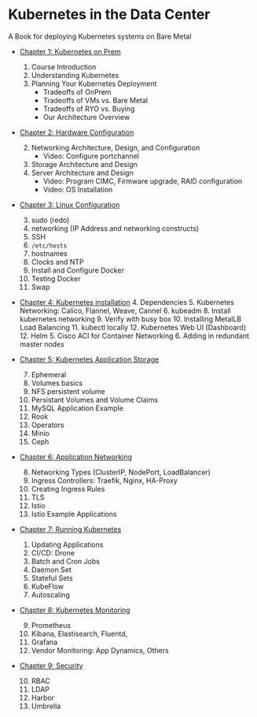 # Kubernetes in the Data Center

A Book for deploying Kubernetes systems on Bare Metal

* [Chapter 1: Kubernetes on Prem](chapters/01-OnPrem.md)

	1. Course Introduction
	2. Understanding Kubernetes
	3. Planning Your Kubernetes Deployment   
		* Tradeoffs of OnPrem
		* Tradeoffs of VMs vs. Bare Metal
		* Tradeoffs of RYO vs. Buying
		* Our Architecture Overview
	
* [Chapter 2: Hardware Configuration](chapters/02-bminstall.md)
	
	2. Networking Architecture, Design, and Configuration
		* Video: Configure portchannel
	2. Storage Architecture and Design
	2. Server Architecture and Design
		* Video: Program CIMC, Firmware upgrade, RAID configuration
		* Video: OS Installation

		
* [Chapter 3: Linux Configuration](chapters/03-LinuxConfig.md)

	3. sudo (redo)
	4. networking (IP Address and networking constructs)
	5. SSH
	6. `/etc/hosts`
	3. hostnames
	3. Clocks and NTP
	3. Install and Configure Docker
	3. Testing Docker
	3. Swap
	
* [Chapter 4: Kubernetes installation](chapters/04-KubernetesInstallation.md)
	4. Dependencies
	5. Kubernetes Networking: Calico, Flannel, Weave, Cannel
	6. kubeadm 
	8. Install kubernetes networking
	9. Verify with busy box
	10. Installing MetalLB Load Balancing
	11. kubectl locally
	12. Kubernetes Web UI (Dashboard)
	12. Helm
	5. Cisco ACI for Container Networking
	6. Adding in redundant master nodes	
	
* [Chapter 5: Kubernetes Application Storage](chapters/07-storage)

	7. Ephemeral 
	8. Volumes basics
	9. NFS persistent volume 
	9. Persistant Volumes and Volume Claims
	7. MySQL Application Example
	7. Rook
	7. Operators
	7. Minio
	7. Ceph
	
* [Chapter 6: Application Networking](chapters/08-networking)

	8. Networking Types (ClusterIP, NodePort, LoadBalancer)
	8. Ingress Controllers: Traefik, Nginx, HA-Proxy
	8. Creating Ingress Rules
	9. TLS
	8. Istio
	8. Istio Example Applications
	
* [Chapter 7: Running Kubernetes](chapters/x-things)
	1. Updating Applications
	2. CI/CD: Drone
	3. Batch and Cron Jobs
	4. Daemon Set
	2. Stateful Sets
	3. KubeFlow
	4. Autoscaling



* [Chapter 8: Kubernetes Monitoring](chapters/09-monitoring)

	9. Prometheus
	9. Kibana, Elastisearch, Fluentd, 
	9. Grafana
	9. Vendor Monitoring: App Dynamics, Others

* [Chapter 9: Security](chapters/10-security)

	10. RBAC
	10. LDAP
	10. Harbor
	10. Umbrella
